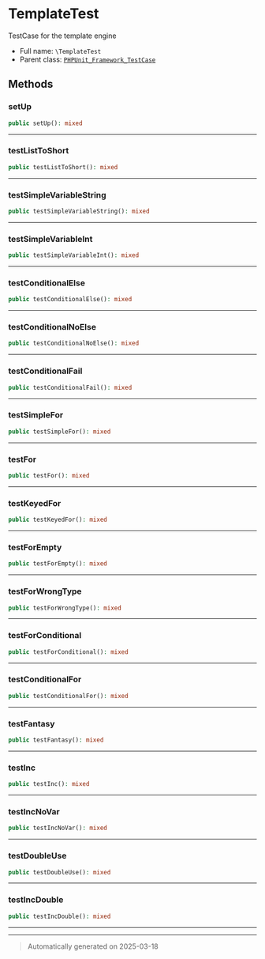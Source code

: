 
# TemplateTest

TestCase for the template engine



* Full name: `\TemplateTest`
* Parent class: [`PHPUnit_Framework_TestCase`](./PHPUnit_Framework_TestCase.md)




## Methods


### setUp



```php
public setUp(): mixed
```












***

### testListToShort



```php
public testListToShort(): mixed
```












***

### testSimpleVariableString



```php
public testSimpleVariableString(): mixed
```












***

### testSimpleVariableInt



```php
public testSimpleVariableInt(): mixed
```












***

### testConditionalElse



```php
public testConditionalElse(): mixed
```












***

### testConditionalNoElse



```php
public testConditionalNoElse(): mixed
```












***

### testConditionalFail



```php
public testConditionalFail(): mixed
```












***

### testSimpleFor



```php
public testSimpleFor(): mixed
```












***

### testFor



```php
public testFor(): mixed
```












***

### testKeyedFor



```php
public testKeyedFor(): mixed
```












***

### testForEmpty



```php
public testForEmpty(): mixed
```












***

### testForWrongType



```php
public testForWrongType(): mixed
```












***

### testForConditional



```php
public testForConditional(): mixed
```












***

### testConditionalFor



```php
public testConditionalFor(): mixed
```












***

### testFantasy



```php
public testFantasy(): mixed
```












***

### testInc



```php
public testInc(): mixed
```












***

### testIncNoVar



```php
public testIncNoVar(): mixed
```












***

### testDoubleUse



```php
public testDoubleUse(): mixed
```












***

### testIncDouble



```php
public testIncDouble(): mixed
```












***


***
> Automatically generated on 2025-03-18
